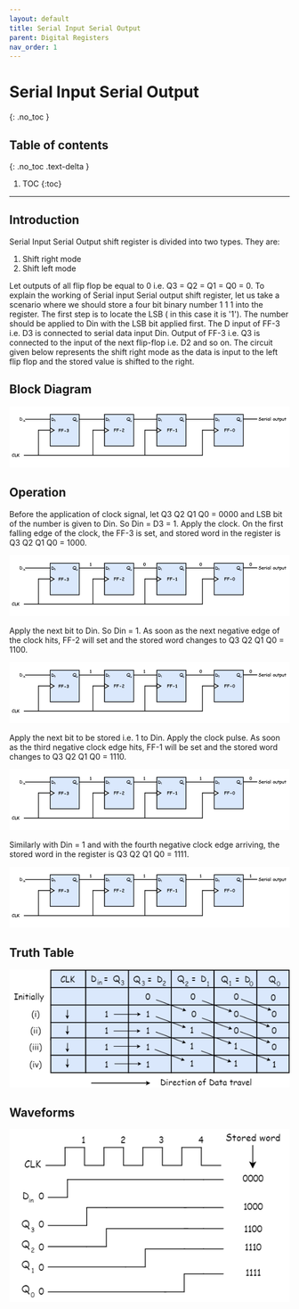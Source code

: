 ```yaml
---
layout: default
title: Serial Input Serial Output
parent: Digital Registers
nav_order: 1
---
```


# Serial Input Serial Output
{: .no_toc }


## Table of contents
{: .no_toc .text-delta }

1. TOC
{:toc}

---

## Introduction

Serial Input Serial Output shift register is divided into two types. They are:
1. Shift right mode
2. Shift left mode

Let outputs of all flip flop be equal to 0 i.e. Q3 = Q2 = Q1 = Q0 = 0. To explain the working of Serial input Serial output shift register, let us take a scenario where we should store a four bit binary number 1 1 1 into the register. The first step is to locate the LSB ( in this case it is '1'). The number should be applied to Din with the LSB bit applied first. The D input of FF-3 i.e. D3 is connected to serial data input Din. Output of FF-3 i.e. Q3 is connected to the input of the next flip-flop i.e. D2 and so on.
The circuit given below represents the shift right mode as the data is input to the left flip flop and the stored value is shifted to the right.

## Block Diagram

<div style="text-align:center"><img src="../../assets/images/siso_blockdiagram.png" /></div>

## Operation

Before the application of clock signal, let Q3 Q2 Q1 Q0 = 0000 and LSB bit of the number is given to Din. So Din = D3 = 1. Apply the clock. On the first falling edge of the clock, the FF-3 is set, and stored word in the register is Q3 Q2 Q1 Q0 = 1000.

<div style="text-align:center"><img src="../../assets/images/siso_operation1.png" /></div>

Apply the next bit to Din. So Din = 1. As soon as the next negative edge of the clock hits, FF-2 will set and the stored word changes to Q3 Q2 Q1 Q0 = 1100.

<div style="text-align:center"><img src="../../assets/images/siso_operation2.png" /></div>

Apply the next bit to be stored i.e. 1 to Din. Apply the clock pulse. As soon as the third negative clock edge hits, FF-1 will be set and the stored word changes to Q3 Q2 Q1 Q0 = 1110.

<div style="text-align:center"><img src="../../assets/images/siso_operation3.png" /></div>

Similarly with Din = 1 and with the fourth negative clock edge arriving, the stored word in the register is Q3 Q2 Q1 Q0 = 1111.

<div style="text-align:center"><img src="../../assets/images/siso_operation4.png" /></div>

## Truth Table
<div style="text-align:center"><img src="../../assets/images/siso_truthtable.png" /></div>

## Waveforms
<div style="text-align:center"><img src="../../assets/images/siso_waveform.png" /></div>

